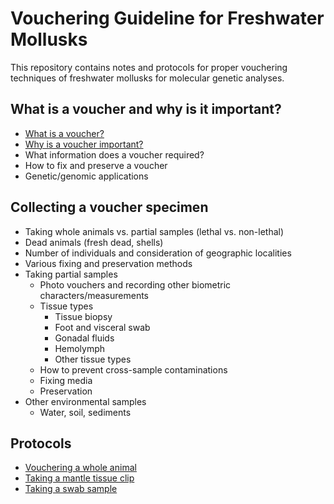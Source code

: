# Vouchering Guideline for Freshwater Mollusks
This repository contains notes and protocols for proper vouchering techniques of freshwater mollusks for molecular genetic analyses.

## What is a voucher and why is it important?
- [What is a voucher?](What_is_a_voucher.md#what-is-a-voucher)
- [Why is a voucher important?](What_is_a_voucher.md#why-is-a-voucher-important)
- What information does a voucher required?
- How to fix and preserve a voucher
- Genetic/genomic applications

## Collecting a voucher specimen
- Taking whole animals vs. partial samples (lethal vs. non-lethal)
- Dead animals (fresh dead, shells)
- Number of individuals and consideration of geographic localities
- Various fixing and preservation methods
- Taking partial samples
   - Photo vouchers and recording other biometric characters/measurements
   - Tissue types
      - Tissue biopsy
      - Foot and visceral swab
      - Gonadal fluids
      - Hemolymph
      - Other tissue types
   - How to prevent cross-sample contaminations
   - Fixing media
   - Preservation
- Other environmental samples
   - Water, soil, sediments 

## Protocols
- [Vouchering a whole animal](SOP-vouchering-whole-animals.md)
- [Taking a mantle tissue clip](SOP-taking-tissue-samples.md)
- [Taking a swab sample](SOP-taking-swab-samples.md)
